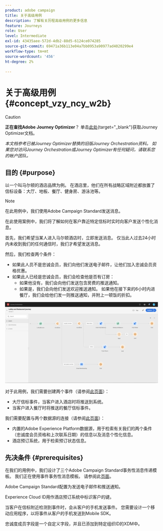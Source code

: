 ```yaml
---
product: adobe campaign
title: 关于高级用例
description: 了解有关历程高级用例的更多信息
feature: Journeys
role: User
level: Intermediate
exl-id: 43435aee-572d-4db2-88d5-6124ce074285
source-git-commit: 69471a36b113e04a7bb0953a90977ad4020299e4
workflow-type: tm+mt
source-wordcount: '456'
ht-degree: 2%

---
```


# 关于高级用例{#concept_vzy_ncy_w2b}


>[!CAUTION]
>
>**正在查找Adobe Journey Optimizer**？ 单击[此处](https://experienceleague.adobe.com/zh-hans/docs/journey-optimizer/using/ajo-home){target="_blank"}获取Journey Optimizer文档。
>
>
>_本文档参考已被Journey Optimizer替换的旧版Journey Orchestration资料。 如果您对访问Journey Orchestration或Journey Optimizer有任何疑问，请联系您的帐户团队。_


## 目的 {#purpose}

以一个叫马尔顿的酒店品牌为例。 在酒店里，他们在所有战略区域附近都放置了信标设备：大厅、地板、餐厅、健身房、游泳池等。

>[!NOTE]
>
>在此用例中，我们使用Adobe Campaign Standard发送消息。

在此使用案例中，我们将了解如何在客户靠近特定信标时实时向客户发送个性化消息。

首先，我们希望当某人进入马尔顿酒店时，立即发送消息。 仅当此人过去24小时内未收到我们的任何通信时，我们才希望发送消息。

然后，我们检查两个条件：

* 如果此人员不是忠诚会员，我们向他们发送电子邮件，让他们加入忠诚会员资格优惠。
* 如果此人已经是忠诚会员，我们会检查他是否有订房：
   * 如果他没有，我们会向他们发送包含房费的推送通知。
   * 如果是，我们会向他们发送欢迎推送通知。 如果他在接下来的6小时内进餐厅，我们会给他们发一则推送通知，并附上一顿饭的折扣。

![](../assets/journeyuc2_29.png)

对于此用例，我们需要创建两个事件（请参阅[此页面](../usecase/configuring-the-events.md)）：

* 大厅信标事件，当客户进入酒店时将推送到系统。
* 当客户进入餐厅时将推送的餐厅信标事件。

我们需要配置与两个数据源的连接（请参阅[此页面](../usecase/configuring-the-data-sources.md)）：

* 内置的Adobe Experience Platform数据源，用于检索有关我们的两个条件（忠诚度会员资格和上次联系日期）的信息以及消息个性化信息。
* 酒店预订系统，用于检索预订状态信息。

## 先决条件 {#prerequisites}

在我们的用例中，我们设计了三个Adobe Campaign Standard事务性消息传递模板。 我们正在使用事件事务性消息模板。 请参阅此[页面](https://experienceleague.adobe.com/docs/campaign-standard/using/communication-channels/transactional-messaging/getting-started-with-transactional-msg.html?lang=zh-Hans)。

Adobe Campaign Standard配置为发送电子邮件和推送通知。

Experience Cloud ID用作酒店预订系统中标识客户的键。

当客户在信标附近检测到事件时，会从客户的手机发送事件。 您需要设计一个移动应用程序，以将事件从客户的手机发送到Mobile SDK。

忠诚度成员字段是一个自定义字段，并且已添加到特定组织ID的XDM中。
